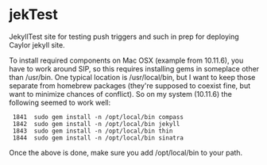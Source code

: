 # jekTest
JekyllTest site for testing push triggers and such in prep for deploying Caylor jekyll site.

To install required components on Mac OSX (example from 10.11.6), you have to work around
SIP, so this requires installing gems in someplace other than /usr/bin.  One typical location is
/usr/local/bin, but I want to keep those separate from homebrew packages (they're supposed to coexist fine, but want to minimize chances of conflict).  So on my system (10.11.6) the following seemed to work well:
``` sudo mkdir -p /opt/local/bin
 1841  sudo gem install -n /opt/local/bin compass
 1842  sudo gem install -n /opt/local/bin jekyll
 1843  sudo gem install -n /opt/local/bin thin
 1844  sudo gem install -n /opt/local/bin sinatra
```
 Once the above is done, make sure you add /opt/local/bin to your path.
